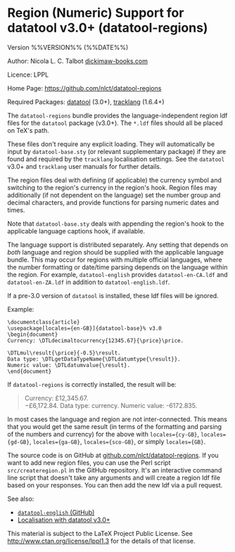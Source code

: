 #  Region (Numeric) Support for datatool v3.0+ (datatool-regions)

Version %%VERSION%% (%%DATE%%)

Author: Nicola L. C. Talbot [dickimaw-books.com](https://www.dickimaw-books.com/)

Licence: LPPL

Home Page: https://github.com/nlct/datatool-regions

Required Packages:
[datatool](https://ctan.org/pkg/datatool) (3.0+),
[tracklang](https://ctan.org/pkg/tracklang) (1.6.4+)
 

The `datatool-regions` bundle provides the language-independent
region ldf files for the `datatool` package (v3.0+).
The `*.ldf` files should all be placed on TeX's path.

These files don't require any explicit loading. They will
automatically be input by `datatool-base.sty` (or relevant
supplementary package) if they are found and required by the
`tracklang` localisation settings. See the `datatool` v3.0+ 
and `tracklang` user manuals for further details.

The region files deal with defining (if applicable) the currency
symbol and switching to the region's currency in the region's hook.
Region files may additionally (if not dependent on the language) set
the number group and decimal characters, and provide functions for 
parsing numeric dates and times.

Note that `datatool-base.sty` deals with appending the region's hook to 
the applicable language captions hook, if available.

The language support is distributed separately. Any setting that
depends on _both_ language and region should be supplied with the
applicable language bundle. This may occur for regions with multiple
official languages, where the number formatting or date/time parsing
depends on the language within the region. For example, `datatool-english`
provides `datatool-en-CA.ldf` and `datatool-en-ZA.ldf` in addition
to `datatool-english.ldf`.

If a pre-3.0 version of `datatool` is installed, these ldf files
will be ignored.

Example:

    \documentclass{article}
    \usepackage[locales={en-GB}]{datatool-base}% v3.0
    \begin{document}
    Currency: \DTLdecimaltocurrency{12345.67}{\price}\price.
    
    \DTLmul\result{\price}{-0.5}\result.
    Data type: \DTLgetDataTypeName{\DTLdatumtype{\result}}.
    Numeric value: \DTLdatumvalue{\result}.
    \end{document}

If `datatool-regions` is correctly installed, the result will be:

 > Currency: £12,345.67.  
 > −£6,172.84. Data type: currency. Numeric value: -6172.835.

In most cases the language and region are not inter-connected.
This means that you would get the same result (in terms of the
formatting and parsing of the numbers and currency) for the above with
`locales={cy-GB}`, `locales={gd-GB}`, `locales={ga-GB}`,
`locales={sco-GB}`, or simply `locales={GB}`.

The source code is on GitHub at
[github.com/nlct/datatool-regions](https://github.com/nlct/datatool-regions).
If you want to add new region files, you can use the Perl script
`src/createregion.pl` in the GitHub repository. It's an
interactive command line script that doesn't take any arguments
and will create a region ldf file based on your responses.
You can then add the new ldf via a pull request.

See also:

 - [`datatool-english` (GitHub)](https://github.com/nlct/datatool-english)
 - [Localisation with datatool v3.0+](https://www.dickimaw-books.com/latex/tracklang/datatool-locale.shtml)

This material is subject to the LaTeX Project Public License.
See http://www.ctan.org/license/lppl1.3 for the details of that license.
